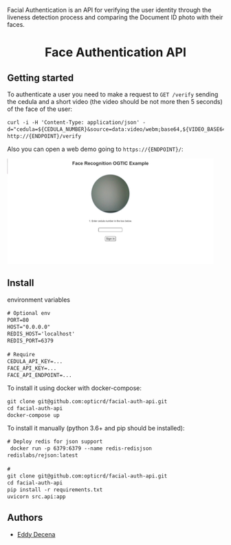 <p>Facial Authentication is an API for verifying the user identity through the liveness detection process and comparing the Document ID photo with their faces.</p>

<h1 align="center">Face Authentication API</h1>
<!-- <p align="center"><img src="https://www.webdevelopersnotes.com/wp-content/uploads/create-a-simple-home-page.png"/></p> -->

## Getting started

To authenticate a user you need to make a request to `GET /verify` sending the cedula and a short video (the video should be not more then 5 seconds) of the face of the user:

```shell
curl -i -H 'Content-Type: application/json' -d="cedula=${CEDULA_NUMBER}&source=data:video/webm;base64,${VIDEO_BASE64}"  http://{ENDPOINT}/verify
```

Also you can open a web demo going to  `https://{ENDPOINT}/`:

<img src='./examples/web-demo.png' width="480" height="244"/>

## Install

environment variables

```shell
# Optional env
PORT=80
HOST="0.0.0.0"
REDIS_HOST='localhost'
REDIS_PORT=6379

# Require
CEDULA_API_KEY=...
FACE_API_KEY=...
FACE_API_ENDPOINT=...
```

To install it using docker with docker-compose:

```shell
git clone git@github.com:opticrd/facial-auth-api.git
cd facial-auth-api
docker-compose up
```

To install it manually (python 3.6+ and pip should be installed):

```shell
# Deploy redis for json support
 docker run -p 6379:6379 --name redis-redisjson redislabs/rejson:latest

#
git clone git@github.com:opticrd/facial-auth-api.git
cd facial-auth-api
pip install -r requirements.txt
uvicorn src.api:app
```

## Authors

* [Eddy Decena](https://github.com/eddynelson)
